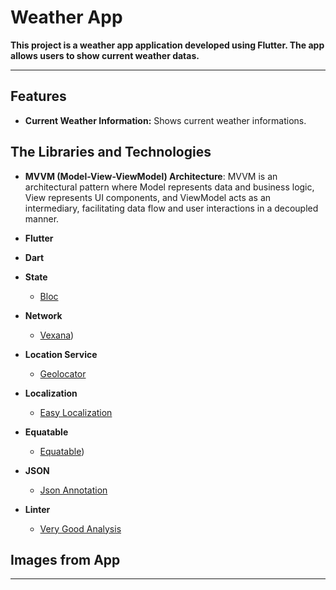 
# Weather App
 
**This project is a weather app application developed using Flutter. The app allows users to show current weather datas.** <br>

-----------

## Features
* **Current Weather Information:** Shows current weather informations.<br> 
  
## The Libraries and Technologies
* **MVVM (Model-View-ViewModel) Architecture**: MVVM is an architectural pattern where Model represents data and business logic, View represents UI components, and ViewModel acts as an intermediary, facilitating data flow and user interactions in a decoupled manner. <br>

* **Flutter**
  
* **Dart**
  
* **State** <br>
  * [Bloc](https://pub.dev/packages/flutter_bloc)<br>

* **Network** <br>
  * [Vexana](https://pub.dev/packages/vexana))<br>

* **Location Service** <br>
  * [Geolocator](https://pub.dev/packages/geolocator)<br>
  
* **Localization** <br>
  * [Easy Localization](https://pub.dev/packages/easy_localization)<br>

* **Equatable** <br>
  * [Equatable](https://pub.dev/packages/equatable))<br>
  
* **JSON** <br>
  * [Json Annotation](https://pub.dev/packages/json_annotation)<br>

* **Linter** <br>
  * [Very Good Analysis](https://pub.dev/packages/very_good_analysis)<br>

## Images from App

 ---




